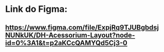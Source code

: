 # Link do Figma:

## https://www.figma.com/file/ExpjRq9TJUBgbdsjNUNkUK/DH-Acessorium-Layout?node-id=0%3A1&t=p2aKCcQAMYQd5Cj3-0
